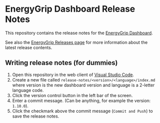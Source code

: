 # EnergyGrip Dashboard Release Notes

This repository contains the release notes for the [EnergyGrip Dashboard](https://github.com/aurumeurope/EnergyGrip-Dashboard).

See also the [EnergyGrip Releases page](https://github.com/aurumeurope/EnergyGrip-Dashboard/releases) for more information about the latest release contents.

## Writing release notes (for dummies)

1. Open this repository in the web client of [Visual Studio Code](https://github.dev/aurumeurope/EnergyGrip-Dashboard-ReleaseNotes).
2. Create a new file called `release-notes/<version>/<language>/index.md` where version is the new dashboard version and language is a 2-letter language code.
3. Click the version control button in the left bar of the screen.
4. Enter a commit message. (Can be anything, for example the version: `1.10.0`).
5. Click the checkmark above the commit message (`Commit and Push`) to save the release notes.
